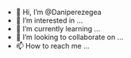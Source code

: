 - 👋 Hi, I’m @Daniperezegea
- 👀 I’m interested in ...
- 🌱 I’m currently learning ...
- 💞️ I’m looking to collaborate on ...
- 📫 How to reach me ...

<!---
Daniperezegea/Daniperezegea is a ✨ special ✨ repository because its `README.md` (this file) appears on your GitHub profile.
You can click the Preview link to take a look at your changes.
--->
